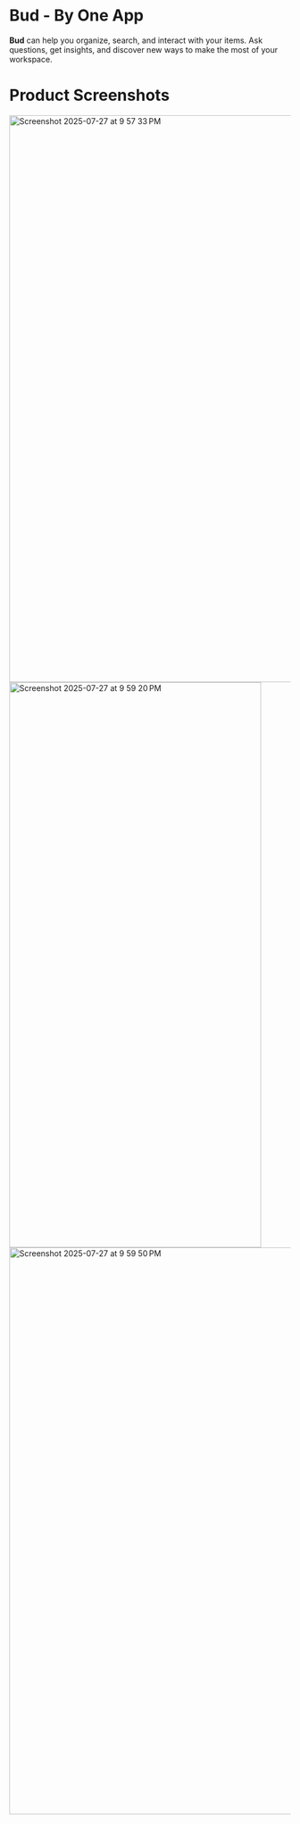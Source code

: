 # Bud - By One App
**Bud** can help you organize, search, and interact with your items. Ask questions, get insights, and discover new ways to make the most of your workspace.

# Product Screenshots

<img width="1704" height="1016" alt="Screenshot 2025-07-27 at 9 57 33 PM" src="https://github.com/user-attachments/assets/a42e902d-2944-4f6d-a4e1-8c915960bb87" />


<img width="451" height="1013" alt="Screenshot 2025-07-27 at 9 59 20 PM" src="https://github.com/user-attachments/assets/2df71542-6a3d-4df0-9e10-2e850cbc532b" />


<img width="1254" height="1016" alt="Screenshot 2025-07-27 at 9 59 50 PM" src="https://github.com/user-attachments/assets/06a2c7bb-4620-4d9f-9b2f-ad4baa52b0b3" />
